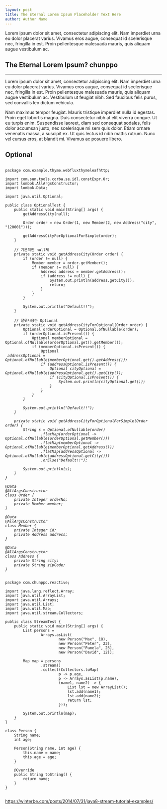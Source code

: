 ```yaml
---
layout: post
title: The Eternal Lorem Ipsum Placeholder Text Here
author: Author Name
---
```


Lorem ipsum dolor sit amet, consectetur adipiscing elit. Nam imperdiet urna eu dolor placerat varius. Vivamus eros augue, consequat id scelerisque nec, fringilla in est. Proin pellentesque malesuada mauris, quis aliquam augue vestibulum ac. 

## The Eternal Lorem Ipsum? chunppo
-----

Lorem ipsum dolor sit amet, consectetur adipiscing elit. Nam imperdiet urna eu dolor placerat varius. Vivamus eros augue, consequat id scelerisque nec, fringilla in est. Proin pellentesque malesuada mauris, quis aliquam augue vestibulum ac. Vestibulum ut feugiat nibh. Sed faucibus felis purus, sed convallis leo dictum vehicula. 

Nam maximus tempor feugiat. Mauris tristique imperdiet nulla id egestas. Proin eget lobortis magna. Duis consectetur nibh at elit viverra congue. Ut eu turpis enim. Suspendisse laoreet, diam sed consequat sodales, felis dolor accumsan justo, nec scelerisque mi sem quis dolor. Etiam ornare venenatis massa, a suscipit ex. Ut quis lectus id nibh mattis rutrum. Nunc vel cursus eros, at blandit mi. Vivamus ac posuere libero.




## Optional
<script src="https://gist.github.com/chunppo/fe3c8805b45faa4657b3075cce0cf216.js"></script>

<pre><code>
package com.example.thyme.webfluxthymeleafhttp;

import com.sun.tools.corba.se.idl.constExpr.Or;
import lombok.AllArgsConstructor;
import lombok.Data;

import java.util.Optional;

public class OptionalTest {
    public static void main(String[] args) {
        getAddressCity(null);

        Order order = new Order(1, new Member(2, new Address("city", "120001")));

        getAddressCityForOptionalForSimple(order);
    }

    // 기본적인 null체
    private static void getAddressCity(Order order) {
        if (order != null) {
            Member member = order.getMember();
            if (member != null) {
                Address address = member.getAddress();
                if (address != null) {
                    System.out.println(address.getCity());
                    return;
                }
            }
        }

        System.out.println("Default!!");
    }

    // 잘못사용한 Optional
    private static void getAddressCityForOptional(Order order) {
        Optional<Order> orderOptional = Optional.ofNullable(order);
        if (orderOptional.isPresent()) {
            Optional<Member> memberOptional = Optional.ofNullable(orderOptional.get().getMember());
            if (memberOptional.isPresent()) {
                Optional<Address> addressOptional = Optional.ofNullable(memberOptional.get().getAddress());
                if (addressOptional.isPresent()) {
                    Optional<String> cityOptional = Optional.ofNullable(addressOptional.get().getCity());
                    if (cityOptional.isPresent()) {
                        System.out.println(cityOptional.get());
                    }
                }
            }
        }

        System.out.println("Default!!");
    }

    private static void getAddressCityForOptionalForSimple(Order order) {
        String s = Optional.ofNullable(order)
                .flatMap(orderOptional -> Optional.ofNullable(orderOptional.getMember()))
                .flatMap(memberOptional -> Optional.ofNullable(memberOptional.getAddress()))
                .flatMap(addressOptional -> Optional.ofNullable(addressOptional.getCity()))
                .orElse("Default!!");

        System.out.println(s);
    }
}

@Data
@AllArgsConstructor
class Order {
    private Integer orderNo;
    private Member member;
}

@Data
@AllArgsConstructor
class Member {
    private Integer id;
    private Address address;
}

@Data
@AllArgsConstructor
class Address {
    private String city;
    private String zipCode;
}
</code></pre>

<pre><code>
package com.chunppo.reactive;

import java.lang.reflect.Array;
import java.util.ArrayList;
import java.util.Arrays;
import java.util.List;
import java.util.Map;
import java.util.stream.Collectors;

public class StreamTest {
    public static void main(String[] args) {
        List<Person> persons =
                Arrays.asList(
                        new Person("Max", 18),
                        new Person("Peter", 23),
                        new Person("Pamela", 23),
                        new Person("David", 12));

        Map<Integer, Object> map = persons
                .stream()
                .collect(Collectors.toMap(
                        p -> p.age,
                        p -> Arrays.asList(p.name),
                        (name1, name2) -> {
                            List lst = new ArrayList();
                            lst.add(name1);
                            lst.add(name2);
                            return lst;
                        }));

        System.out.println(map);
    }
}

class Person {
    String name;
    int age;

    Person(String name, int age) {
        this.name = name;
        this.age = age;
    }

    @Override
    public String toString() {
        return name;
    }
}

</code></pre>

https://winterbe.com/posts/2014/07/31/java8-stream-tutorial-examples/
